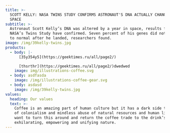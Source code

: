 ```yaml
---
title: >-
  SCOTT KELLY: NASA TWINS STUDY CONFIRMS ASTRONAUT'S DNA ACTUALLY CHANGED IN
  SPACE
subtitle: >-
  Astronaut Scott Kelly’s DNA was altered by a year in space, results from
  NASA’s Twins Study have confirmed. Seven percent of his genes did not return
  to normal after he landed, researchers found.
image: /img/39kelly-twins.jpg
products:
  - body: |-
      [35y354y5](https://geektimes.ru/all/page2/)

      [thsrthr](https://geektimes.ru/all/page2/)dwedwed
    image: img/illustrations-coffee.svg
  - body: asdfasda
    image: /img/illustrations-coffee-gear.svg
  - body: asdasd
    image: /img/39kelly-twins.jpg
values:
  heading: Our values
  text: >-
    Coffee is an amazing part of human culture but it has a dark side too – one
    of colonialism and mindless abuse of natural resources and human lives. We
    want to turn this around and return the coffee trade to the drink’s
    exhilarating, empowering and unifying nature.
---
```



